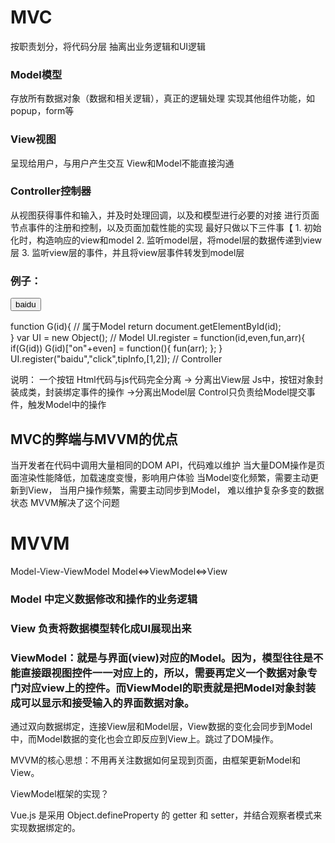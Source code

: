 # MVC
按职责划分，将代码分层
抽离出业务逻辑和UI逻辑
### Model模型
存放所有数据对象（数据和相关逻辑），真正的逻辑处理
实现其他组件功能，如popup，form等
### View视图
呈现给用户，与用户产生交互
View和Model不能直接沟通
### Controller控制器
从视图获得事件和输入，并及时处理回调，以及和模型进行必要的对接
进行页面节点事件的注册和控制，以及页面加载性能的实现
最好只做以下三件事【
	1. 初始化时，构造响应的view和model
	2. 监听model层，将model层的数据传递到view层
	3. 监听view层的事件，并且将view层事件转发到model层
### 例子：
<input type="button" value="baidu" id="baidu"/> 
 
function G(id){    // 属于Model
  return document.getElementById(id);  
}
var UI = new Object();  // Model
UI.register = function(id,even,fun,arr){  
  if(G(id)) 
        G(id)["on"+even] = function(){ fun(arr); };
}  
UI.register("baidu","click",tipInfo,[1,2]); // Controller

说明：
一个按钮
Html代码与js代码完全分离 -> 分离出View层
Js中，按钮对象封装成类，封装绑定事件的操作 ->分离出Model层
Control只负责给Model提交事件，触发Model中的操作

## MVC的弊端与MVVM的优点
当开发者在代码中调用大量相同的DOM API，代码难以维护
当大量DOM操作是页面渲染性能降低，加载速度变慢，影响用户体验
当Model变化频繁，需要主动更新到View，
当用户操作频繁，需要主动同步到Model，
难以维护复杂多变的数据状态
MVVM解决了这个问题

# MVVM
Model-View-ViewModel
Model<=>ViewModel<=>View
### Model 中定义数据修改和操作的业务逻辑
### View 负责将数据模型转化成UI展现出来
### ViewModel：就是与界面(view)对应的Model。因为，模型往往是不能直接跟视图控件一一对应上的，所以，需要再定义一个数据对象专门对应view上的控件。而ViewModel的职责就是把Model对象封装成可以显示和接受输入的界面数据对象。
通过双向数据绑定，连接View层和Model层，View数据的变化会同步到Model中，而Model数据的变化也会立即反应到View上。跳过了DOM操作。

MVVM的核心思想：不用再关注数据如何呈现到页面，由框架更新Model和View。

ViewModel框架的实现？

Vue.js 是采用 Object.defineProperty 的 getter 和 setter，并结合观察者模式来实现数据绑定的。
